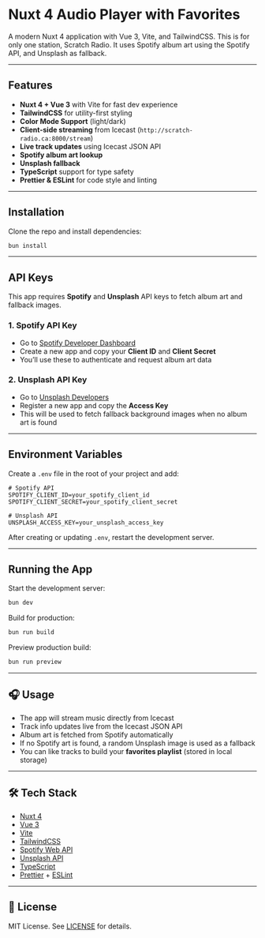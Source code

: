 # Nuxt 4 Audio Player with Favorites

A modern Nuxt 4 application with Vue 3, Vite, and TailwindCSS.
This is for only one station, Scratch Radio. It uses Spotify album art using the Spotify API, and Unsplash as fallback.

---

## Features

- **Nuxt 4 + Vue 3** with Vite for fast dev experience
- **TailwindCSS** for utility-first styling
- **Color Mode Support** (light/dark)
- **Client-side streaming** from Icecast (`http://scratch-radio.ca:8000/stream`)
- **Live track updates** using Icecast JSON API
- **Spotify album art lookup**
- **Unsplash fallback**
- **TypeScript** support for type safety
- **Prettier & ESLint** for code style and linting

---

## Installation

Clone the repo and install dependencies:

```bash
bun install
```

---

## API Keys

This app requires **Spotify** and **Unsplash** API keys to fetch album art and fallback images.

### 1. Spotify API Key
- Go to [Spotify Developer Dashboard](https://developer.spotify.com/dashboard)
- Create a new app and copy your **Client ID** and **Client Secret**
- You’ll use these to authenticate and request album art data

### 2. Unsplash API Key
- Go to [Unsplash Developers](https://unsplash.com/developers)
- Register a new app and copy the **Access Key**
- This will be used to fetch fallback background images when no album art is found

---

## Environment Variables

Create a `.env` file in the root of your project and add:

```env
# Spotify API
SPOTIFY_CLIENT_ID=your_spotify_client_id
SPOTIFY_CLIENT_SECRET=your_spotify_client_secret

# Unsplash API
UNSPLASH_ACCESS_KEY=your_unsplash_access_key
```

After creating or updating `.env`, restart the development server.

---

## Running the App

Start the development server:

```bash
bun dev
```

Build for production:

```bash
bun run build
```

Preview production build:

```bash
bun run preview
```

---

## 🎧 Usage

- The app will stream music directly from Icecast
- Track info updates live from the Icecast JSON API
- Album art is fetched from Spotify automatically
- If no Spotify art is found, a random Unsplash image is used as a fallback
- You can like tracks to build your **favorites playlist** (stored in local storage)

---

## 🛠 Tech Stack

- [Nuxt 4](https://nuxt.com/)
- [Vue 3](https://vuejs.org/)
- [Vite](https://vitejs.dev/)
- [TailwindCSS](https://tailwindcss.com/)
- [Spotify Web API](https://developer.spotify.com/documentation/web-api/)
- [Unsplash API](https://unsplash.com/developers)
- [TypeScript](https://www.typescriptlang.org/)
- [Prettier](https://prettier.io/) + [ESLint](https://eslint.org/)

---

## 📄 License

MIT License. See [LICENSE](./LICENSE) for details.
